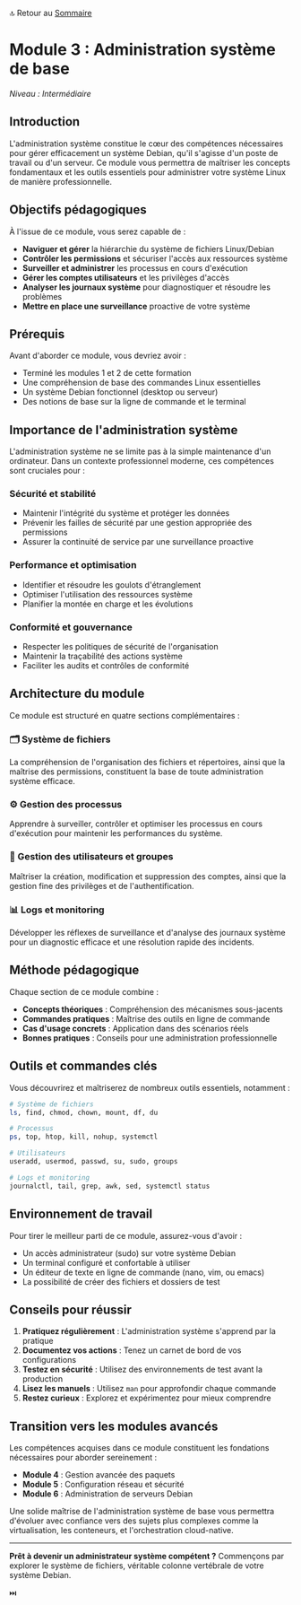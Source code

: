 🔝 Retour au [Sommaire](/SOMMAIRE.md)

# Module 3 : Administration système de base

*Niveau : Intermédiaire*

## Introduction

L'administration système constitue le cœur des compétences nécessaires pour gérer efficacement un système Debian, qu'il s'agisse d'un poste de travail ou d'un serveur. Ce module vous permettra de maîtriser les concepts fondamentaux et les outils essentiels pour administrer votre système Linux de manière professionnelle.

## Objectifs pédagogiques

À l'issue de ce module, vous serez capable de :

- **Naviguer et gérer** la hiérarchie du système de fichiers Linux/Debian
- **Contrôler les permissions** et sécuriser l'accès aux ressources système
- **Surveiller et administrer** les processus en cours d'exécution
- **Gérer les comptes utilisateurs** et les privilèges d'accès
- **Analyser les journaux système** pour diagnostiquer et résoudre les problèmes
- **Mettre en place une surveillance** proactive de votre système

## Prérequis

Avant d'aborder ce module, vous devriez avoir :

- Terminé les modules 1 et 2 de cette formation
- Une compréhension de base des commandes Linux essentielles
- Un système Debian fonctionnel (desktop ou serveur)
- Des notions de base sur la ligne de commande et le terminal

## Importance de l'administration système

L'administration système ne se limite pas à la simple maintenance d'un ordinateur. Dans un contexte professionnel moderne, ces compétences sont cruciales pour :

### Sécurité et stabilité
- Maintenir l'intégrité du système et protéger les données
- Prévenir les failles de sécurité par une gestion appropriée des permissions
- Assurer la continuité de service par une surveillance proactive

### Performance et optimisation
- Identifier et résoudre les goulots d'étranglement
- Optimiser l'utilisation des ressources système
- Planifier la montée en charge et les évolutions

### Conformité et gouvernance
- Respecter les politiques de sécurité de l'organisation
- Maintenir la traçabilité des actions système
- Faciliter les audits et contrôles de conformité

## Architecture du module

Ce module est structuré en quatre sections complémentaires :

### 🗂️ Système de fichiers
La compréhension de l'organisation des fichiers et répertoires, ainsi que la maîtrise des permissions, constituent la base de toute administration système efficace.

### ⚙️ Gestion des processus
Apprendre à surveiller, contrôler et optimiser les processus en cours d'exécution pour maintenir les performances du système.

### 👥 Gestion des utilisateurs et groupes
Maîtriser la création, modification et suppression des comptes, ainsi que la gestion fine des privilèges et de l'authentification.

### 📊 Logs et monitoring
Développer les réflexes de surveillance et d'analyse des journaux système pour un diagnostic efficace et une résolution rapide des incidents.

## Méthode pédagogique

Chaque section de ce module combine :

- **Concepts théoriques** : Compréhension des mécanismes sous-jacents
- **Commandes pratiques** : Maîtrise des outils en ligne de commande
- **Cas d'usage concrets** : Application dans des scénarios réels
- **Bonnes pratiques** : Conseils pour une administration professionnelle

## Outils et commandes clés

Vous découvrirez et maîtriserez de nombreux outils essentiels, notamment :

```bash
# Système de fichiers
ls, find, chmod, chown, mount, df, du

# Processus
ps, top, htop, kill, nohup, systemctl

# Utilisateurs
useradd, usermod, passwd, su, sudo, groups

# Logs et monitoring
journalctl, tail, grep, awk, sed, systemctl status
```

## Environnement de travail

Pour tirer le meilleur parti de ce module, assurez-vous d'avoir :

- Un accès administrateur (sudo) sur votre système Debian
- Un terminal configuré et confortable à utiliser
- Un éditeur de texte en ligne de commande (nano, vim, ou emacs)
- La possibilité de créer des fichiers et dossiers de test

## Conseils pour réussir

1. **Pratiquez régulièrement** : L'administration système s'apprend par la pratique
2. **Documentez vos actions** : Tenez un carnet de bord de vos configurations
3. **Testez en sécurité** : Utilisez des environnements de test avant la production
4. **Lisez les manuels** : Utilisez `man` pour approfondir chaque commande
5. **Restez curieux** : Explorez et expérimentez pour mieux comprendre

## Transition vers les modules avancés

Les compétences acquises dans ce module constituent les fondations nécessaires pour aborder sereinement :

- **Module 4** : Gestion avancée des paquets
- **Module 5** : Configuration réseau et sécurité
- **Module 6** : Administration de serveurs Debian

Une solide maîtrise de l'administration système de base vous permettra d'évoluer avec confiance vers des sujets plus complexes comme la virtualisation, les conteneurs, et l'orchestration cloud-native.

---

**Prêt à devenir un administrateur système compétent ?**
Commençons par explorer le système de fichiers, véritable colonne vertébrale de votre système Debian.

⏭️
